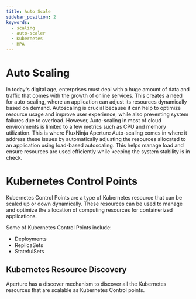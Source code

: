 ```yaml
---
title: Auto Scale
sidebar_position: 2
keywords:
  - scaling
  - auto-scaler
  - Kubernetes
  - HPA
---
```


# Auto Scaling

In today's digital age, enterprises must deal with a huge amount of data and
traffic that comes with the growth of online services. This creates a need for
auto-scaling, where an application can adjust its resources dynamically based on
demand. Autoscaling is crucial because it can help to optimize resource usage
and improve user experience, while also preventing system failures due to
overload. However, Auto-scaling in most of cloud environments is limited to a
few metrics such as CPU and memory utilization. This is where FluxNinja Aperture
Auto-scaling comes in where it address these issues by automatically adjusting
the resources allocated to an application using load-based autoscaling. This
helps manage load and ensure resources are used efficiently while keeping the
system stability is in check.

# Kubernetes Control Points

Kubernetes Control Points are a type of Kubernetes resource that can be scaled
up or down dynamically. These resources can be used to manage and optimize the
allocation of computing resources for containerized applications.

Some of Kubernetes Control Points include:

- Deployments
- ReplicaSets
- StatefulSets

## Kubernetes Resource Discovery

Aperture has a discover mechanism to discover all the Kubernetes resources that
are scalable as Kubernetes Control points.

